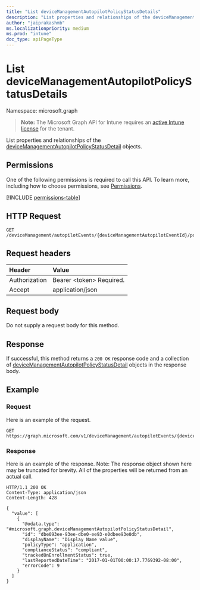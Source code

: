 ```yaml
---
title: "List deviceManagementAutopilotPolicyStatusDetails"
description: "List properties and relationships of the deviceManagementAutopilotPolicyStatusDetail objects."
author: "jaiprakashmb"
ms.localizationpriority: medium
ms.prod: "intune"
doc_type: apiPageType
---
```


# List deviceManagementAutopilotPolicyStatusDetails

Namespace: microsoft.graph

> **Note:** The Microsoft Graph API for Intune requires an [active Intune license](https://go.microsoft.com/fwlink/?linkid=839381) for the tenant.

List properties and relationships of the [deviceManagementAutopilotPolicyStatusDetail](../resources/intune-troubleshooting-devicemanagementautopilotpolicystatusdetail.md) objects.

## Permissions
One of the following permissions is required to call this API. To learn more, including how to choose permissions, see [Permissions](/graph/permissions-reference).

<!-- { "blockType": "permissions", "name": "intune_troubleshooting_devicemanagementautopilotpolicystatusdetail_list" } -->
[!INCLUDE [permissions-table](../includes/permissions/intune-troubleshooting-devicemanagementautopilotpolicystatusdetail-list-permissions.md)]

## HTTP Request
<!-- {
  "blockType": "ignored"
}
-->
``` http
GET /deviceManagement/autopilotEvents/{deviceManagementAutopilotEventId}/policyStatusDetails
```

## Request headers
|Header|Value|
|:---|:---|
|Authorization|Bearer &lt;token&gt; Required.|
|Accept|application/json|

## Request body
Do not supply a request body for this method.

## Response
If successful, this method returns a `200 OK` response code and a collection of [deviceManagementAutopilotPolicyStatusDetail](../resources/intune-troubleshooting-devicemanagementautopilotpolicystatusdetail.md) objects in the response body.

## Example

### Request
Here is an example of the request.
``` http
GET https://graph.microsoft.com/v1/deviceManagement/autopilotEvents/{deviceManagementAutopilotEventId}/policyStatusDetails
```

### Response
Here is an example of the response. Note: The response object shown here may be truncated for brevity. All of the properties will be returned from an actual call.
``` http
HTTP/1.1 200 OK
Content-Type: application/json
Content-Length: 428

{
  "value": [
    {
      "@odata.type": "#microsoft.graph.deviceManagementAutopilotPolicyStatusDetail",
      "id": "dbe093ee-93ee-dbe0-ee93-e0dbee93e0db",
      "displayName": "Display Name value",
      "policyType": "application",
      "complianceStatus": "compliant",
      "trackedOnEnrollmentStatus": true,
      "lastReportedDateTime": "2017-01-01T00:00:17.7769392-08:00",
      "errorCode": 9
    }
  ]
}
```
